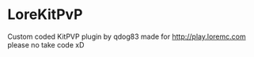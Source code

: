 LoreKitPvP
==========

Custom coded KitPVP plugin by qdog83 made for http://play.loremc.com please no take code xD
